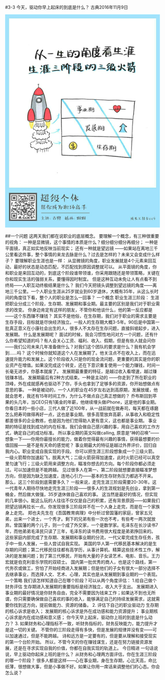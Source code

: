 #3-3 今天，驱动你早上起床的到底是什么？
古典2016年11月9日

![](./_image/WechatIMG32.png)

##一个问题
这两天我们都在说职业的底层概念。
要理解一个概念，有三种很重要的视角：
一种是显微镜，这个事情的本质是什么？细分细分细分再细分；
一种是平面镜，真正如实地反映当前现实；
还有一种就是望远镜 ——如果站在离地三千公里看这件事，整个事情的来龙去脉是什么？过去是怎样的？未来又会变成什么样子？
要理解职业生涯也是一样：
从显微镜的角度，职业发展就是4个元素来回互动，最好的状态是动态匹配，不匹配找到原因调整就可以。
从平面镜的角度，你和职业是来回互动的，到底这个阶段谁带领谁，你采用跟随还是带领策略，关键在你和现实生活的强弱关系，要懂得因时制宜。
但是这种互动未免让人有点看不到终局——人职互动终极结果是什么？
我们今天把镜头调整到望远镜的角度——离地三千公里。一个人职业生涯从25岁就业到60岁退休，大概有35年，从这么长时间的角度往下看，整个人的职业是怎么一回事？
一个概念
职业生涯三阶段：
生涯把职业分成三个阶段，生存期、发展期和事业期。最主要的区别是我们对于职业需求的改变。
你身边肯定有这样的朋友，不管你和他谈什么，他的第一反应都是——这个东西赚不赚钱？
其实不是他俗，在生存期，我们对于职业的需求主要是生存手段，目标就是尽快经济独立。一般人的生存期大概3-5年。90后是中国第一批真正意义在小康社会出生的人，很多人不太存在生存问题，直接斜坡起步，进入发展期。
什么是发展期呢？
面试的时候，我会习惯性地问对方一个问题，还有什么你希望知道的吗？有人会关心工资、福利、收入、假期，但是有些人就会问你——我们公司未来几年准备做什么？对我们这个团队的要求是什么？我有机会学到……吗？
这个时候你就知道这个人在发展期了。他关注点不在收入上，而在迅速提升能力和发展上。这个阶段收入只是你的现金流问题，更重要的其实是你的职业资产在增值。如果没完成这个转变，还在下意识重复使用一个能力赚钱，时间一长毫无进步，你基本就废了。
发展期最重要的特征，是越过收入看增速，越过赚钱赚本钱。
发展期最后有2种方式结束。一种是主动的 ——你走到了所在职业的顶峰，外在成就感再也驱动不了你，手头也拿到了足够多的资源，你开始想做点有意思的事。
一种是被动的，一个人的职业在45岁左右达到高原期，发展放缓，他就会思考，我还有15年时间工作，为什么不做点自己真正想做的？
乔布斯回到苹果的头几年，当CEO只有1美金的年薪，他继续埋头做iPhone，这是他的事业期。你看日本的一些小店，三代人做了近100年，从一战前就在做寿司，每天都在琢磨怎么把寿司做得再好一点，这也是事业期。很多高管放弃高薪，从事收入和稳定性都差很多的企业教练，也是因为他们觉得助人更有意义，这也都是事业期。
事业期的特征是找到成功的内在标准。我们会做自己感兴趣的事，用自己喜欢的工作方式，确定自己的成功标准。
所以事业期的英文叫做calling, 原意是“神的召唤”——想象一下——你用你最擅长的能力，做着你觉得最有兴趣的事情，获得最想要的价值回报——是不是有天命的感觉呢？
事业期最大的特征是越过外界评价，回归自我内心。职业变成自我实现的手段。
你可以把生涯三阶段想象成一个三级火箭。一级火箭帮你加速起飞，脱离大气；二级火箭获得加速度，此时火箭已经可以真空里匀速飞行；三级火箭用来调整方向，瞄准你想去的方向。每个阶段你都必须走过。可以加速但是不能跨越。
见过很多人在第一、第二阶段就想要直接瞄准梦想方向，但是因为缺乏加速度，连地心引力——基本的生存财务压力都逃不开来。
那么，这三个阶段到底需要多久？
一般来说，走完生涯三阶段需要20-30年。这一代青年人期待尽快地走完生涯三阶段——很多人的生涯规划是先创业，拿到第一桶金，然后做大做强，35岁退休做自己喜欢的事。
这当然是最好的情况，但实现的几率很小。能这么玩的人往往不仅仅是自己的积累，还有背景原因——如果我们把望远镜再拉长一点。你发现很多三阶段并不在一个人身上走完，而是在一个家族身上走完。
郑也夫先生在《吾国教育病理》中分析过曾国藩的家庭，曾家五兄弟，出来一个进士，一个秀才。剩下的兄弟有些一次也不考，有些考一两次就放弃。曾国藩的两个儿子，则一个成了外交家，一个是数学家。毛泽东在长沙读书7年，而他弟弟毛泽民只读了三年，毛泽东的读书费用很大程度是弟弟挣回来的。
这些家庭内部完成了生存期、发展期和事业期的分流，一代父辈完成生存任务，孩子中一些人发展，一些人尝试自我实现。
美国的华人第一代移民基本解决的是生存期的问题；第二代移民往往都有高学历，从事计算机、精算这些技术性工作，解决的是发展问题；到了第三代移民，开始有大量的子女读艺术、电影、音乐。王力宏就是伯克利音乐学院的双硕士。
国内第一批优秀的商人，也是这个路线，第一代务农或做工，穷怕了开始经商进入发展期；但是他们的子女有很大一部分选择不去继承事业，而选择人文、艺术、心理，其实也是从发展期到事业期的一个表现。
一个策略
我们该怎样知道自己在哪个阶段？可以从两个角度评估：
1.给自己做个财务评估
生存期进入发展期的重要指标是经济独立，收入大于支出。
发展期进入事业期的最好情况是你财务自由，完全不需要因为钱来工作；如果达不到也无所谓，你只需要确保做自己喜欢的事的收入，能够满足自己的持续发展需求，这就需要你找到这方向，提前做能力、资源的储备。
2. 评估下自己的职业驱动力
生存期的核心诉求是收入；
发展期的核心诉求是外在成功感和能力资源提升；
事业期核心诉求是内在成功感和意义感；
你今天早上起床，驱动你上班的到底是什么动力？
3. 如果财务和心理指标不一致，听财务指标的，财务反映能力，能力提升才是这一切的关键。
不管你的三阶段走得有多快，但是发展的规律并没有变——可以加速通过，但是不能跨越。
诗和远方是一定要有的，但是要从理解和接受现实的第一个台阶开始。
所以，不管今天的你在赚钱谋生，还是在努力链接资源发展，还是在寻求实现自我的价值，你都在自我实现的轨道上。
今日精进
一句话说说，早上驱动你起床上班的是什么？ 从财务和心理两方面评估，你在生涯三阶段的哪一个阶段？
很多人都是这样——心在事业期，身在生存期，心比天高，命比纸薄，很想做大事，但是小事做不好。如果让你用一席话来调整他们的心态。你会怎么说？